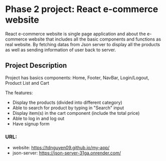 # Phase 2 project: React e-commerce website

React e-commerce website is single page application and about the e-commerce website that includes all the basic components and functions as real website. By fetching datas from Json server to display all the products as well as sending information of user back to server.


## Project Description

Project has basics components: Home, Footer, NavBar, Login/Logout, Product List and Cart 

The features:
- Display the products (divided into different category)
- Able to search for product by typing in "Search" input
- Display item(s) in the cart component (include the total price)
- Able to log in and log out
- Have signup form 

### URL:
- website: https://tdnguyen09.github.io/my-app/
- json-server: https://json-server-31ga.onrender.com/

